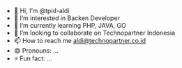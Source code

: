 - 👋 Hi, I’m @tpid-aldi
- 👀 I’m interested in Backen Developer
- 🌱 I’m currently learning PHP, JAVA, GO
- 💞️ I’m looking to collaborate on Technopartner Indonesia
- 📫 How to reach me aldi@technopartner.co.id
- 😄 Pronouns: ...
- ⚡ Fun fact: ...

<!---
tpid-aldi/tpid-aldi is a ✨ special ✨ repository because its `README.md` (this file) appears on your GitHub profile.
You can click the Preview link to take a look at your changes.
--->

